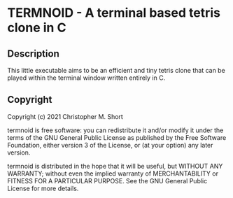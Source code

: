 # TERMNOID - A terminal based tetris clone in C

## Description

This little executable aims to be an efficient and tiny tetris clone that can be played within the terminal window written entirely in C.


## Copyright

Copyright (c) 2021 Christopher M. Short

termnoid is free software: you can redistribute it and/or
modify it under the terms of the GNU General Public License as
published by the Free Software Foundation, either version 3 of the
License, or (at your option) any later version.

termnoid is distributed in the hope that it will be useful, but
WITHOUT ANY WARRANTY; without even the implied warranty of
MERCHANTABILITY or FITNESS FOR A PARTICULAR PURPOSE. See the GNU
General Public License for more details.
